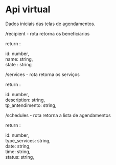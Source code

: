 # Api virtual

Dados iniciais das telas de agendamentos.

/recipient - rota retorna os beneficiarios

return : 

id: number,\
name: string,\
state : string

/services - rota retorna os serviços

return : 

id: number,\
description: string,\
tp_antendimento: string,

/schedules - rota retorna a lista de agendamentos

return :

id: number,\
type_services: string,\
date: string,\
time: string,\
status: string,